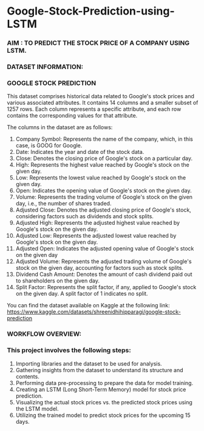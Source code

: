 # Google-Stock-Prediction-using-LSTM

### AIM : TO PREDICT THE STOCK PRICE OF A COMPANY USING LSTM.

### DATASET INFORMATION:


### GOOGLE STOCK PREDICTION

This dataset comprises historical data related to Google's stock prices and various associated attributes. It contains 14 columns and a smaller subset of 1257 rows. Each column represents a specific attribute, and each row contains the corresponding values for that attribute.

The columns in the dataset are as follows:

 1. Company Symbol: Represents the name of the company, which, in this case, is GOOG for Google.
 2. Date: Indicates the year and date of the stock data.
 3. Close: Denotes the closing price of Google's stock on a particular day.
 4. High: Represents the highest value reached by Google's stock on the given day. 
 5. Low: Represents the lowest value reached by Google's stock on the given day.
 6. Open: Indicates the opening value of Google's stock on the given day.
 7. Volume: Represents the trading volume of Google's stock on the given day, i.e., the number of shares traded.
 8. Adjusted Close: Denotes the adjusted closing price of Google's stock, considering factors such as dividends and stock splits.
 9. Adjusted High: Represents the adjusted highest value reached by Google's stock on the given day.
10. Adjusted Low: Represents the adjusted lowest value reached by Google's stock on the given day.
11. Adjusted Open: Indicates the adjusted opening value of Google's stock on the given day
12. Adjusted Volume: Represents the adjusted trading volume of Google's stock on the given day, accounting for factors such as stock splits.
13. Dividend Cash Amount: Denotes the amount of cash dividend paid out to shareholders on the given day.
14. Split Factor: Represents the split factor, if any, applied to Google's stock on the given day. A split factor of 1 indicates no split.

You can find the dataset available on Kaggle at the following link: https://www.kaggle.com/datasets/shreenidhihipparagi/google-stock-prediction


### WORKFLOW OVERVIEW:
### This project involves the following steps:

 1. Importing libraries and the dataset to be used for analysis.
 2. Gathering insights from the dataset to understand its structure and contents.
 3. Performing data pre-processing to prepare the data for model training.
 4. Creating an LSTM (Long Short-Term Memory) model for stock price prediction.
 5. Visualizing the actual stock prices vs. the predicted stock prices using the LSTM model.
 6. Utilizing the trained model to predict stock prices for the upcoming 15 days.
